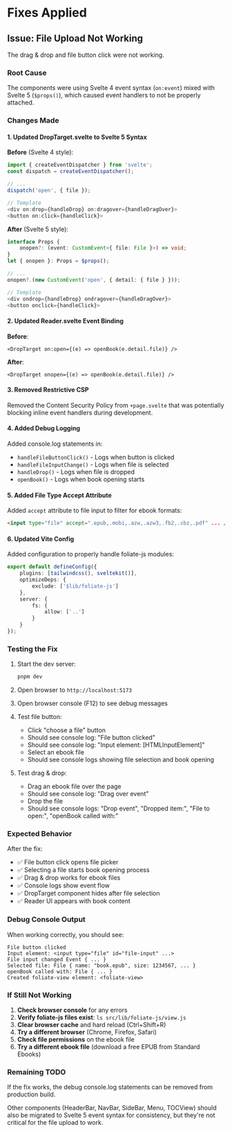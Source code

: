 # Fixes Applied

## Issue: File Upload Not Working

The drag & drop and file button click were not working.

### Root Cause

The components were using Svelte 4 event syntax (`on:event`) mixed with Svelte 5 (`$props()`), which caused event handlers to not be properly attached.

### Changes Made

#### 1. Updated DropTarget.svelte to Svelte 5 Syntax

**Before** (Svelte 4 style):

```typescript
import { createEventDispatcher } from 'svelte';
const dispatch = createEventDispatcher();

// ...
dispatch('open', { file });

// Template
<div on:drop={handleDrop} on:dragover={handleDragOver}>
<button on:click={handleClick}>
```

**After** (Svelte 5 style):

```typescript
interface Props {
    onopen?: (event: CustomEvent<{ file: File }>) => void;
}
let { onopen }: Props = $props();

// ...
onopen?.(new CustomEvent('open', { detail: { file } }));

// Template
<div ondrop={handleDrop} ondragover={handleDragOver}>
<button onclick={handleClick}>
```

#### 2. Updated Reader.svelte Event Binding

**Before**:

```svelte
<DropTarget on:open={(e) => openBook(e.detail.file)} />
```

**After**:

```svelte
<DropTarget onopen={(e) => openBook(e.detail.file)} />
```

#### 3. Removed Restrictive CSP

Removed the Content Security Policy from `+page.svelte` that was potentially blocking inline event handlers during development.

#### 4. Added Debug Logging

Added console.log statements in:

- `handleFileButtonClick()` - Logs when button is clicked
- `handleFileInputChange()` - Logs when file is selected
- `handleDrop()` - Logs when file is dropped
- `openBook()` - Logs when book opening starts

#### 5. Added File Type Accept Attribute

Added `accept` attribute to file input to filter for ebook formats:

```html
<input type="file" accept=".epub,.mobi,.azw,.azw3,.fb2,.cbz,.pdf" ... />
```

#### 6. Updated Vite Config

Added configuration to properly handle foliate-js modules:

```typescript
export default defineConfig({
	plugins: [tailwindcss(), sveltekit()],
	optimizeDeps: {
		exclude: ['$lib/foliate-js']
	},
	server: {
		fs: {
			allow: ['..']
		}
	}
});
```

### Testing the Fix

1. Start the dev server:

   ```bash
   pnpm dev
   ```

2. Open browser to `http://localhost:5173`

3. Open browser console (F12) to see debug messages

4. Test file button:
   - Click "choose a file" button
   - Should see console log: "File button clicked"
   - Should see console log: "Input element: [HTMLInputElement]"
   - Select an ebook file
   - Should see console logs showing file selection and book opening

5. Test drag & drop:
   - Drag an ebook file over the page
   - Should see console log: "Drag over event"
   - Drop the file
   - Should see console logs: "Drop event", "Dropped item:", "File to open:", "openBook called with:"

### Expected Behavior

After the fix:

- ✅ File button click opens file picker
- ✅ Selecting a file starts book opening process
- ✅ Drag & drop works for ebook files
- ✅ Console logs show event flow
- ✅ DropTarget component hides after file selection
- ✅ Reader UI appears with book content

### Debug Console Output

When working correctly, you should see:

```
File button clicked
Input element: <input type="file" id="file-input" ...>
File input changed Event { ... }
Selected file: File { name: "book.epub", size: 1234567, ... }
openBook called with: File { ... }
Created foliate-view element: <foliate-view>
```

### If Still Not Working

1. **Check browser console** for any errors
2. **Verify foliate-js files exist**: `ls src/lib/foliate-js/view.js`
3. **Clear browser cache** and hard reload (Ctrl+Shift+R)
4. **Try a different browser** (Chrome, Firefox, Safari)
5. **Check file permissions** on the ebook file
6. **Try a different ebook file** (download a free EPUB from Standard Ebooks)

### Remaining TODO

If the fix works, the debug console.log statements can be removed from production build.

Other components (HeaderBar, NavBar, SideBar, Menu, TOCView) should also be migrated to Svelte 5 event syntax for consistency, but they're not critical for the file upload to work.
